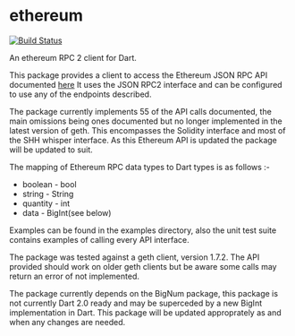 # ethereum
[![Build Status](https://travis-ci.org/shamblett/ethereum.svg?branch=master)](https://travis-ci.org/shamblett/ethereum)

An ethereum RPC 2 client for Dart.

This package provides a client to access the Ethereum JSON RPC API documented [here](https://github.com/ethereum/wiki/wiki/JSON-RPC)
It uses the JSON RPC2 interface and can be configured to use any of the endpoints described.

The package currently implements 55 of the API calls documented, the main omissions being ones documented but no longer 
implemented in the latest version of geth.
This encompasses the Solidity interface and most of the SHH whisper interface. As this Ethereum API is updated the package will
be updated to suit.

The mapping of Ethereum RPC data types to Dart types is as follows :-

* boolean   - bool 
* string    - String
* quantity  - int
* data      - BigInt(see below)

Examples can be found in the examples directory, also the unit test suite contains examples of calling every API interface.

The package was tested against a geth client, version 1.7.2. The API provided should work on older geth clients
but be aware some calls may return an error of not implemented.
 
The package currently depends on the BigNum package, this package is not currently Dart 2.0 ready and may be 
superceded by a new BigInt implementation in Dart. This package will be updated approprately as and when any changes are 
needed.

